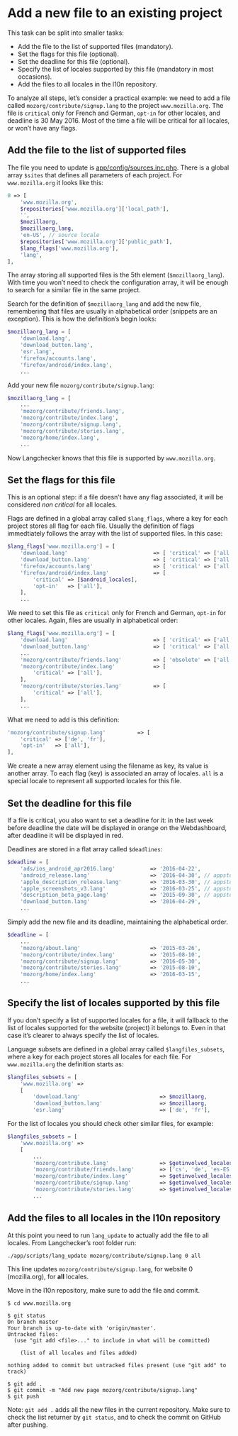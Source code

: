 # Add a new file to an existing project

This task can be split into smaller tasks:
* Add the file to the list of supported files (mandatory).
* Set the flags for this file (optional).
* Set the deadline for this file (optional).
* Specify the list of locales supported by this file (mandatory in most occasions).
* Add the files to all locales in the l10n repository.

To analyze all steps, let’s consider a practical example: we need to add a file called `mozorg/contribute/signup.lang` to the project `www.mozilla.org`. The file is `critical` only for French and German, `opt-in` for other locales, and deadline is 30 May 2016. Most of the time a file will be critical for all locales, or won’t have any flags.

## Add the file to the list of supported files
The file you need to update is [app/config/sources.inc.php](https://github.com/mozilla-l10n/langchecker/blob/master/app/config/sources.inc.php). There is a global array `$sites` that defines all parameters of each project. For `www.mozilla.org` it looks like this:
```PHP
0 => [
    'www.mozilla.org',
    $repositories['www.mozilla.org']['local_path'],
    '',
    $mozillaorg,
    $mozillaorg_lang,
    'en-US', // source locale
    $repositories['www.mozilla.org']['public_path'],
    $lang_flags['www.mozilla.org'],
    'lang',
],
```
The array storing all supported files is the 5th element (`$mozillaorg_lang`). With time you won’t need to check the configuration array, it will be enough to search for a similar file in the same project.

Search for the definition of `$mozillaorg_lang` and add the new file, remembering that files are usually in alphabetical order (snippets are an exception). This is how the definition’s begin looks:
```PHP
$mozillaorg_lang = [
    'download.lang',
    'download_button.lang',
    'esr.lang',
    'firefox/accounts.lang',
    'firefox/android/index.lang',
    ...
```

Add your new file `mozorg/contribute/signup.lang`:
```PHP
$mozillaorg_lang = [
    ...
    'mozorg/contribute/friends.lang',
    'mozorg/contribute/index.lang',
    'mozorg/contribute/signup.lang',
    'mozorg/contribute/stories.lang',
    'mozorg/home/index.lang',    
    ...
```

Now Langchecker knows that this file is supported by `www.mozilla.org`.

## Set the flags for this file
This is an optional step: if a file doesn’t have any flag associated, it will be considered *non critical* for all locales.

Flags are defined in a global array called `$lang_flags`, where a key for each project stores all flag for each file. Usually the definition of flags immedtiately follows the array with the list of supported files. In this case:
```PHP
$lang_flags['www.mozilla.org'] = [
    'download.lang'                           => [ 'critical' => ['all'] ],
    'download_button.lang'                    => [ 'critical' => ['all'] ],
    'firefox/accounts.lang'                   => [ 'critical' => ['all'] ],
    'firefox/android/index.lang'              => [
        'critical' => [$android_locales],
        'opt-in'   => ['all'],
    ],
    ...
```

We need to set this file as `critical` only for French and German, `opt-in` for other locales. Again, files are usually in alphabetical order:
```PHP
$lang_flags['www.mozilla.org'] = [
    'download.lang'                           => [ 'critical' => ['all'] ],
    'download_button.lang'                    => [ 'critical' => ['all'] ],
    ...
    'mozorg/contribute/friends.lang'          => [ 'obsolete' => ['all'] ],
    'mozorg/contribute/index.lang'            => [
        'critical' => ['all'],
    ],
    'mozorg/contribute/stories.lang'          => [
        'critical' => ['all'],
    ],    
    ...
```

What we need to add is this definition:
```PHP
'mozorg/contribute/signup.lang'          => [
    'critical' => ['de', 'fr'],
    'opt-in'   => ['all'],
],
```
We create a new array element using the filename as key, its value is another array. To each flag (key) is associated an array of locales. `all` is a special locale to represent all supported locales for this file.

## Set the deadline for this file
If a file is critical, you also want to set a deadline for it: in the last week before deadline the date will be displayed in orange on the Webdashboard, after deadline it will be displayed in red.

Deadlines are stored in a flat array called `$deadlines`:
```PHP
$deadline = [
    'ads/ios_android_apr2016.lang'           => '2016-04-22',
    'android_release.lang'                   => '2016-04-30', // appstores project
    'apple_description_release.lang'         => '2016-03-30', // appstores project
    'apple_screenshots_v3.lang'              => '2016-03-25', // appstores project
    'description_beta_page.lang'             => '2015-09-30', // appstores project
    'download_button.lang'                   => '2016-04-29',
    ...
```

Simply add the new file and its deadline, maintaining the alphabetical order.
```PHP
$deadline = [
    ...
    'mozorg/about.lang'                      => '2015-03-26',
    'mozorg/contribute/index.lang'           => '2015-08-10',
    'mozorg/contribute/signup.lang'          => '2016-05-30',
    'mozorg/contribute/stories.lang'         => '2015-08-10',
    'mozorg/home/index.lang'                 => '2016-03-15',
    ...
```

## Specify the list of locales supported by this file
If you don’t specify a list of supported locales for a file, it will fallback to the list of locales supported for the website (project) it belongs to. Even in that case it’s clearer to always specify the list of locales.

Language subsets are defined in a global array called `$langfiles_subsets`, where a key for each project stores all locales for each file. For `www.mozilla.org` the definition starts as:

```PHP
$langfiles_subsets = [
    'www.mozilla.org' =>
    [
        'download.lang'                         => $mozillaorg,
        'download_button.lang'                  => $mozillaorg,
        'esr.lang'                              => ['de', 'fr'],
```

For the list of locales you should check other similar files, for example:
```PHP
$langfiles_subsets = [
    'www.mozilla.org' =>
    [
        ...
        'mozorg/contribute.lang'                => $getinvolved_locales,
        'mozorg/contribute/friends.lang'        => ['cs', 'de', 'es-ES', 'fr', 'pt-BR'],
        'mozorg/contribute/index.lang'          => $getinvolved_locales,
        'mozorg/contribute/signup.lang'         => $getinvolved_locales,
        'mozorg/contribute/stories.lang'        => $getinvolved_locales,
        ...
```

## Add the files to all locales in the l10n repository
At this point you need to run `lang_update` to actually add the file to all locales. From Langchecker’s root folder run:

```
./app/scripts/lang_update mozorg/contribute/signup.lang 0 all
```
This line updates `mozorg/contribute/signup.lang`, for website 0 (mozilla.org), for **all** locales.

Move in the l10n repository, make sure to add the file and commit.
```
$ cd www.mozilla.org

$ git status
On branch master
Your branch is up-to-date with 'origin/master'.
Untracked files:
  (use "git add <file>..." to include in what will be committed)

	(list of all locales and files added)

nothing added to commit but untracked files present (use "git add" to track)

$ git add .
$ git commit -m "Add new page mozorg/contribute/signup.lang"
$ git push
```
Note: `git add .` adds all the new files in the current repository. Make sure to check the list returner by `git status`, and to check the commit on GitHub after pushing.
